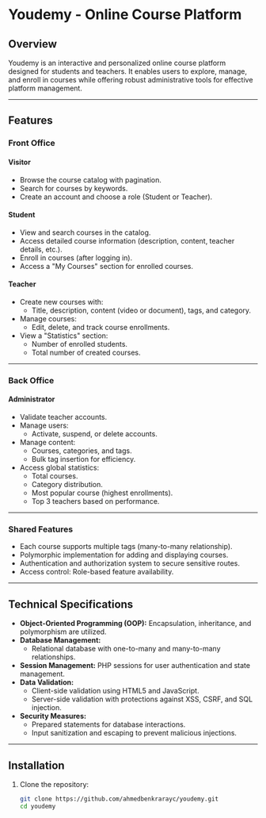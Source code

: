 # Youdemy - Online Course Platform

## Overview
Youdemy is an interactive and personalized online course platform designed for students and teachers. It enables users to explore, manage, and enroll in courses while offering robust administrative tools for effective platform management.

---

## Features

### Front Office

#### Visitor
- Browse the course catalog with pagination.
- Search for courses by keywords.
- Create an account and choose a role (Student or Teacher).

#### Student
- View and search courses in the catalog.
- Access detailed course information (description, content, teacher details, etc.).
- Enroll in courses (after logging in).
- Access a "My Courses" section for enrolled courses.

#### Teacher
- Create new courses with:
  - Title, description, content (video or document), tags, and category.
- Manage courses:
  - Edit, delete, and track course enrollments.
- View a "Statistics" section:
  - Number of enrolled students.
  - Total number of created courses.

---

### Back Office

#### Administrator
- Validate teacher accounts.
- Manage users:
  - Activate, suspend, or delete accounts.
- Manage content:
  - Courses, categories, and tags.
  - Bulk tag insertion for efficiency.
- Access global statistics:
  - Total courses.
  - Category distribution.
  - Most popular course (highest enrollments).
  - Top 3 teachers based on performance.

---

### Shared Features
- Each course supports multiple tags (many-to-many relationship).
- Polymorphic implementation for adding and displaying courses.
- Authentication and authorization system to secure sensitive routes.
- Access control: Role-based feature availability.

---

## Technical Specifications
- **Object-Oriented Programming (OOP):** Encapsulation, inheritance, and polymorphism are utilized.
- **Database Management:**
  - Relational database with one-to-many and many-to-many relationships.
- **Session Management:** PHP sessions for user authentication and state management.
- **Data Validation:** 
  - Client-side validation using HTML5 and JavaScript.
  - Server-side validation with protections against XSS, CSRF, and SQL injection.
- **Security Measures:**
  - Prepared statements for database interactions.
  - Input sanitization and escaping to prevent malicious injections.

---

## Installation

1. Clone the repository:
   ```bash
   git clone https://github.com/ahmedbenkrarayc/youdemy.git
   cd youdemy
